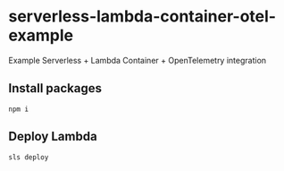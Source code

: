 # serverless-lambda-container-otel-example

Example Serverless + Lambda Container + OpenTelemetry integration

## Install packages

```
npm i
```

## Deploy Lambda

```
sls deploy
```
